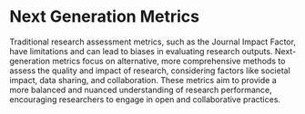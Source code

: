 # Next Generation Metrics

Traditional research assessment metrics, such as the Journal Impact Factor, have limitations and can lead to biases in evaluating research outputs. Next-generation metrics focus on alternative, more comprehensive methods to assess the quality and impact of research, considering factors like societal impact, data sharing, and collaboration. These metrics aim to provide a more balanced and nuanced understanding of research performance, encouraging researchers to engage in open and collaborative practices.
